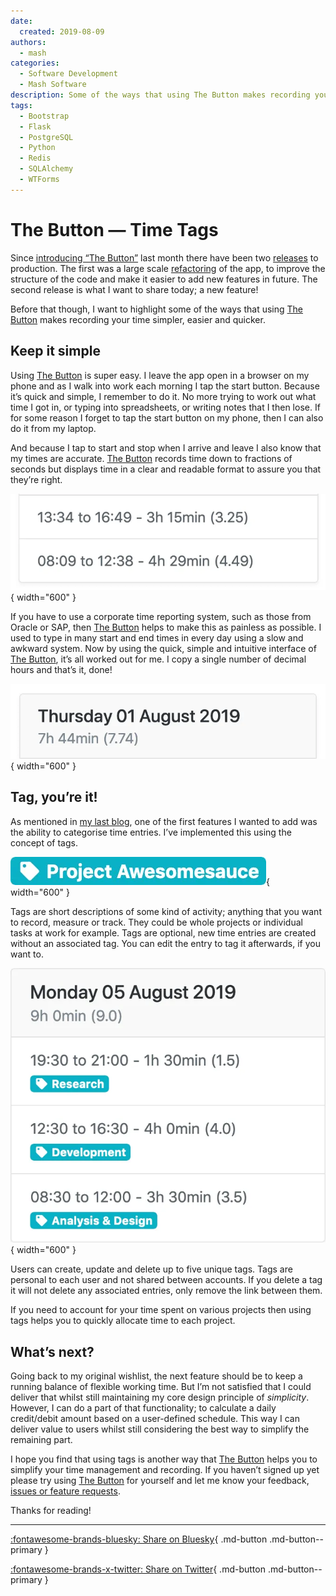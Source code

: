 ```yaml
---
date:
  created: 2019-08-09
authors:
  - mash
categories:
  - Software Development
  - Mash Software
description: Some of the ways that using The Button makes recording your time simpler, easier and quicker.
tags:
  - Bootstrap
  - Flask
  - PostgreSQL
  - Python
  - Redis
  - SQLAlchemy
  - WTForms
---
```


# The Button — Time Tags

Since [introducing “The Button”](mash-button-intro.md) last month there have been two [releases](https://github.com/MashSoftware/time-tracker/releases) to production. The first was a large scale [refactoring](https://en.wikipedia.org/wiki/Code_refactoring) of the app, to improve the structure of the code and make it easier to add new features in future. The second release is what I want to share today; a new feature!

<!-- more -->

Before that though, I want to highlight some of the ways that using [The Button](https://time-tracker.mashsoftware.com/) makes recording your time simpler, easier and quicker.

## Keep it simple

Using [The Button](https://time-tracker.mashsoftware.com/) is super easy. I leave the app open in a browser on my phone and as I walk into work each morning I tap the start button. Because it’s quick and simple, I remember to do it. No more trying to work out what time I got in, or typing into spreadsheets, or writing notes that I then lose. If for some reason I forget to tap the start button on my phone, then I can also do it from my laptop.

And because I tap to start and stop when I arrive and leave I also know that my times are accurate. [The Button](https://time-tracker.mashsoftware.com/) records time down to fractions of seconds but displays time in a clear and readable format to assure you that they’re right.

![Example time card rows showing recorded times and durations](../../assets/images/button-tags-1.png){ width="600" }

If you have to use a corporate time reporting system, such as those from Oracle or SAP, then [The Button](https://time-tracker.mashsoftware.com/) helps to make this as painless as possible. I used to type in many start and end times in every day using a slow and awkward system. Now by using the quick, simple and intuitive interface of [The Button](https://time-tracker.mashsoftware.com/), it’s all worked out for me. I copy a single number of decimal hours and that’s it, done!

![Example daily time card header showing a total number of hours](../../assets/images/button-tags-2.png){ width="600" }

## Tag, you’re it!

As mentioned in [my last blog](mash-button-intro.md), one of the first features I wanted to add was the ability to categorise time entries. I’ve implemented this using the concept of tags.

![A tag for a project](../../assets/images/button-tags-3.png){ width="600" }

Tags are short descriptions of some kind of activity; anything that you want to record, measure or track. They could be whole projects or individual tasks at work for example. Tags are optional, new time entries are created without an associated tag. You can edit the entry to tag it afterwards, if you want to.

![Daily time card showing time entries tagged with activities](../../assets/images/button-tags-4.png){ width="600" }

Users can create, update and delete up to five unique tags. Tags are personal to each user and not shared between accounts. If you delete a tag it will not delete any associated entries, only remove the link between them.

If you need to account for your time spent on various projects then using tags helps you to quickly allocate time to each project.

## What’s next?

Going back to my original wishlist, the next feature should be to keep a running balance of flexible working time. But I’m not satisfied that I could deliver that whilst still maintaining my core design principle of _simplicity_. However, I can do a part of that functionality; to calculate a daily credit/debit amount based on a user-defined schedule. This way I can deliver value to users whilst still considering the best way to simplify the remaining part.

I hope you find that using tags is another way that [The Button](https://time-tracker.mashsoftware.com/) helps you to simplify your time management and recording. If you haven’t signed up yet please try using [The Button](https://time-tracker.mashsoftware.com/) for yourself and let me know your feedback, [issues or feature requests](https://github.com/MashSoftware/time-tracker/issues/new/choose).

Thanks for reading!

---

[:fontawesome-brands-bluesky: Share on Bluesky](https://bsky.app/intent/compose?){ .md-button .md-button--primary }

[:fontawesome-brands-x-twitter: Share on Twitter](https://twitter.com/intent/tweet?){ .md-button .md-button--primary }
